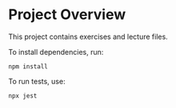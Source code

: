 # Project Overview
This project contains exercises and lecture files.

To install dependencies, run:
```
npm install
```
To run tests, use:
```
npx jest
```